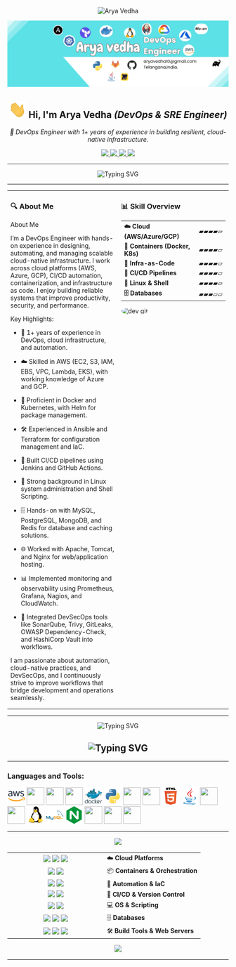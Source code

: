 <!-- 🎨 Dynamic Two‑Color Capsule Header -->
<p align="center">
  <img src="https://capsule-render.vercel.app/api?type=egg&color=gradient&height=80&section=header&text=Dev+Ops&fontSize=40" alt="Arya Vedha"/>
</p>

<div align="center">

<!-- add banner below -->  
<div align="center">
  <img src="https://github.com/aryavedha/aryavedha/blob/main/banner devops.png" alt="aryavedha Banner">
</div>
<!-- 👋 Intro with Animation -->
<h2 align="center">
  <img src="https://raw.githubusercontent.com/ABSphreak/ABSphreak/master/gifs/Hi.gif" width="40px" />
  Hi, I'm <strong>Arya Vedha</strong> 
  <em>(DevOps & SRE Engineer)</em>
  </h2>
  
<p align="center">
  <em>🚀 DevOps Engineer with 1+ years of experience in building resilient, cloud-native infrastructure.</em>
</p>

<!-- 🔗 Connect With Me -->
<p align="center">
  <a href="https://www.linkedin.com/in/aryavedha/">
    <img src="https://img.shields.io/badge/LinkedIn-AryaVedha-blue?style=for-the-badge&logo=linkedin&logoColor=white"/>
  </a>
  <a href="https://twitter.com/AryaVedha">
    <img src="https://img.shields.io/badge/Twitter-@AryaVedha-1DA1F2?style=for-the-badge&logo=twitter&logoColor=white"/>
  </a>
  <a href="mailto:aryavedha10@gmail.com">
    <img src="https://img.shields.io/badge/Email-arya.vedha🔴@gmail.com-D14836?style=for-the-badge&logo=gmail&logoColor=white"/>
  </a>
  <a href="https://yourportfolio.com">
    <img src="https://img.shields.io/badge/Portfolio-Discover-purple?style=for-the-badge&logo=firefox&logoColor=white"/>
  </a>
</p>


---
</p>
<img src="https://readme-typing-svg.demolab.com?font=Fira+Code&weight=500&size=22&duration=2500&pause=800&color=36BCF7&width=450&height=40&lines=DevOps+%7C+Cloud+%7C+IaC+%7C+CI%2FCD;Always+learning+new+techs+%F0%9F%9A%80;Let%27s+automate+everything!" alt="Typing SVG" />

---
</div>
<!-- 🧑‍💻 ABOUT + SKILLS -->
<div align="center">

<table width="100%">
<tr>
<td valign="top" width="50%">

<h3>🔍 About Me</h3>


About Me

I’m a DevOps Engineer with hands-on experience in designing, automating, and managing scalable cloud-native infrastructure. I work across cloud platforms (AWS, Azure, GCP), CI/CD automation, containerization, and infrastructure as code. I enjoy building reliable systems that improve productivity, security, and performance.

Key Highlights:

- 🔧 1+ years of experience in DevOps, cloud infrastructure, and automation.

- ☁️ Skilled in AWS (EC2, S3, IAM, EBS, VPC, Lambda, EKS), with working knowledge of Azure and GCP.

- 🐳 Proficient in Docker and Kubernetes, with Helm for package management.

- 🛠️ Experienced in Ansible and Terraform for configuration management and IaC.

- 🔁 Built CI/CD pipelines using Jenkins and GitHub Actions.

- 🐧 Strong background in Linux system administration and Shell Scripting.

- 🗄️ Hands-on with MySQL, PostgreSQL, MongoDB, and Redis for database and caching solutions.

- 🌐 Worked with Apache, Tomcat, and Nginx for web/application hosting.

- 📊 Implemented monitoring and observability using Prometheus, Grafana, Nagios, and CloudWatch.

- 🔐 Integrated DevSecOps tools like SonarQube, Trivy, GitLeaks, OWASP Dependency-Check, and HashiCorp Vault into workflows.

I am passionate about automation, cloud-native practices, and DevSecOps, and I continuously strive to improve workflows that bridge development and operations seamlessly.
  

</td>

<td valign="top" width="50%">

<h3>📊 Skill Overview</h3>

<table>
  <tr><td><strong>☁️ Cloud (AWS/Azure/GCP)</strong></td><td>▰▰▰▰▱</td></tr>
  <tr><td><strong>🐳 Containers (Docker, K8s)</strong></td><td>▰▰▰▰▱</td></tr>
  <tr><td><strong>🧱 Infra-as-Code</strong></td><td>▰▰▰▰▱</td></tr>
  <tr><td><strong>🔁 CI/CD Pipelines</strong></td><td>▰▰▰▰▱</td></tr>
  <tr><td><strong>🐧 Linux & Shell</strong></td><td>▰▰▰▰▱</td></tr>
  <tr><td><strong>🗄️ Databases</strong></td><td>▰▰▰▱▱</td></tr>
</table>

<!-- 👨 Animated Avatar GIF -->
<img src="https://media.giphy.com/media/qgQUggAC3Pfv687qPC/giphy.gif" width="500" height="1200" style="border-radius: 50%;" alt="dev gif"/>

<!-- 👨‍💻 Animated Intro -->

</td>
</tr>
</table>
</div>

---
<p align="center">
  <img src="https://readme-typing-svg.demolab.com/?lines=DevOps%20Engineer%20%F0%9F%9A%80;Cloud%20Native%20%7C%20IaC%20%7C%20CI%2FCD%20Expert;Linux%20%7C%20Docker%20%7C%20Kubernetes%20%7C%20Terraform&font=Fira%20Code&center=true&width=600&height=45&color=00C9A7&vCenter=true&size=22&pause=1000&repeat=true" alt="Typing SVG" />
  
<!-- 🌈 Animated Tech Stack Title -->
<h2 align="center">
  <img src="https://readme-typing-svg.demolab.com?font=Fira+Code&size=24&duration=3000&pause=1000&color=FF6AC1&center=true&vCenter=true&width=435&lines=%F0%9F%8C%88+My+Tech+Stack" alt="Typing SVG" />
</h2>

---

<h3 align="left">Languages and Tools:</h3>
<p align="left">
  <img src="https://raw.githubusercontent.com/devicons/devicon/master/icons/amazonwebservices/amazonwebservices-original-wordmark.svg" width="40" height="40"/>
  <img src="https://www.vectorlogo.zone/logos/microsoft_azure/microsoft_azure-icon.svg" width="40" height="40"/>
  <img src="https://www.vectorlogo.zone/logos/gnu_bash/gnu_bash-icon.svg" width="40" height="40"/>
  <img src="https://www.vectorlogo.zone/logos/circleci/circleci-icon.svg" width="40" height="40"/>
  <img src="https://raw.githubusercontent.com/devicons/devicon/master/icons/docker/docker-original-wordmark.svg" width="40" height="40"/>
  <img src="https://raw.githubusercontent.com/devicons/devicon/master/icons/python/python-original.svg" width="40" height="40"/>
  <img src="https://www.vectorlogo.zone/logos/git-scm/git-scm-icon.svg" width="40" height="40"/>
  <img src="https://www.vectorlogo.zone/logos/grafana/grafana-icon.svg" width="40" height="40"/>
  <img src="https://raw.githubusercontent.com/devicons/devicon/master/icons/html5/html5-original-wordmark.svg" width="40" height="40"/>
  <img src="https://raw.githubusercontent.com/devicons/devicon/master/icons/java/java-original.svg" width="40" height="40"/>
  <img src="https://www.vectorlogo.zone/logos/jenkins/jenkins-icon.svg" width="40" height="40"/>
  <img src="https://www.vectorlogo.zone/logos/kubernetes/kubernetes-icon.svg" width="40" height="40"/>
  <img src="https://raw.githubusercontent.com/devicons/devicon/master/icons/linux/linux-original.svg" width="40" height="40"/>
  <img src="https://raw.githubusercontent.com/devicons/devicon/master/icons/mysql/mysql-original-wordmark.svg" width="40" height="40"/>
  <img src="https://raw.githubusercontent.com/devicons/devicon/master/icons/nginx/nginx-original.svg" width="40" height="40"/>
  <img src="https://www.vectorlogo.zone/logos/getpostman/getpostman-icon.svg" width="40" height="40"/>
  <img src="https://raw.githubusercontent.com/detain/svg-logos/780f25886640cef088af994181646db2f6b1a3f8/svg/selenium-logo.svg" width="40" height="40"/>
  <img src="https://www.vectorlogo.zone/logos/springio/springio-icon.svg" width="40" height="40"/>
</p>

---

<!-- ✨ Divider -->
<p align="center">
  <img src="https://capsule-render.vercel.app/api?type=wave&color=gradient&height=60&section=header"/>
</p>

<!-- 💡 Two-Column Table -->
<table align="center" width="100%">
  <tr>
    <td align="center" width="50%">
      <img src="https://img.shields.io/badge/AWS-232F3E?logo=amazon-aws&logoColor=white&style=for-the-badge"/>
      <img src="https://img.shields.io/badge/Azure-0078D4?logo=microsoft-azure&logoColor=white&style=for-the-badge"/>
      <img src="https://img.shields.io/badge/GCP-4285F4?logo=google-cloud&logoColor=white&style=for-the-badge"/>
    </td>
    <td align="left">
      ☁️ <strong>Cloud Platforms</strong>
    </td>
  </tr>
  <tr>
    <td align="center">
      <img src="https://img.shields.io/badge/Docker-2496ED?logo=docker&logoColor=white&style=for-the-badge"/>
      <img src="https://img.shields.io/badge/Kubernetes-326CE5?logo=kubernetes&logoColor=white&style=for-the-badge"/>
    </td>
    <td align="left">
      📦 <strong>Containers & Orchestration</strong>
    </td>
  </tr>
  <tr>
    <td align="center">
      <img src="https://img.shields.io/badge/Ansible-EE0000?logo=ansible&logoColor=white&style=for-the-badge"/>
      <img src="https://img.shields.io/badge/Terraform-623CE4?logo=terraform&logoColor=white&style=for-the-badge"/>
    </td>
    <td align="left">
      🔧 <strong>Automation & IaC</strong>
    </td>
  </tr>
  <tr>
    <td align="center">
      <img src="https://img.shields.io/badge/Jenkins-D24939?logo=jenkins&logoColor=white&style=for-the-badge"/>
      <img src="https://img.shields.io/badge/GitHub-181717?logo=github&logoColor=white&style=for-the-badge"/>
    </td>
    <td align="left">
      🔁 <strong>CI/CD & Version Control</strong>
    </td>
  </tr>
  <tr>
    <td align="center">
      <img src="https://img.shields.io/badge/Linux-FCC624?logo=linux&logoColor=black&style=for-the-badge"/>
      <img src="https://img.shields.io/badge/Shell-4EAA25?logo=gnu-bash&logoColor=white&style=for-the-badge"/>
    </td>
    <td align="left">
      💻 <strong>OS & Scripting</strong>
    </td>
  </tr>
  <tr>
    <td align="center">
      <img src="https://img.shields.io/badge/MySQL-4479A1?logo=mysql&logoColor=white&style=for-the-badge"/>
      <img src="https://img.shields.io/badge/MongoDB-47A248?logo=mongodb&logoColor=white&style=for-the-badge"/>
      <img src="https://img.shields.io/badge/Redis-DC382D?logo=redis&logoColor=white&style=for-the-badge"/>
    </td>
    <td align="left">
      🗄️ <strong>Databases</strong>
    </td>
  </tr>
  <tr>
    <td align="center">
      <img src="https://img.shields.io/badge/Maven-C71A36?logo=apache-maven&logoColor=white&style=for-the-badge"/>
      <img src="https://img.shields.io/badge/Tomcat-F8DC75?logo=apache-tomcat&logoColor=black&style=for-the-badge"/>
      <img src="https://img.shields.io/badge/Nginx-009639?logo=nginx&logoColor=white&style=for-the-badge"/>
    </td>
    <td align="left">
      🛠️ <strong>Build Tools & Web Servers</strong>
    </td>
  </tr>
</table>

<!-- ✨ Bottom Wave Divider -->
<p align="center">
  <img src="https://capsule-render.vercel.app/api?type=wave&color=gradient&height=60&section=footer"/>
</p>

---
